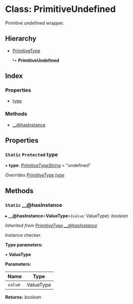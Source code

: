 
# Class: PrimitiveUndefined

Primitive undefined wrapper.

## Hierarchy

* [PrimitiveType](primitivetype.md)

  ↳ **PrimitiveUndefined**

## Index

### Properties

* [type](primitiveundefined.md#static-protected-type)

### Methods

* [__@hasInstance](primitiveundefined.md#static-__@hasinstance)

## Properties

### `Static` `Protected` type

▪ **type**: *[PrimitiveTypeString](../README.md#primitivetypestring)* = "undefined"

*Overrides [PrimitiveType](primitivetype.md).[type](primitivetype.md#static-protected-type)*

## Methods

### `Static` __@hasInstance

▸ **__@hasInstance**<**ValueType**>(`value`: ValueType): *boolean*

*Inherited from [PrimitiveType](primitivetype.md).[__@hasInstance](primitivetype.md#static-__@hasinstance)*

Instance checker.

**Type parameters:**

▪ **ValueType**

**Parameters:**

Name | Type |
------ | ------ |
`value` | ValueType |

**Returns:** *boolean*
